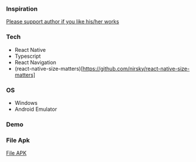 ### Inspiration

[Please support author if you like his/her works](https://www.figma.com/file/jBzySrb40hTBxIclO9xF4N/Mobile-App-for-furniture-with-Prototype-(Community)?node-id=63%3A97&mode=dev)

### Tech

- React Native
- Typescript
- React Navigation
- (react-native-size-matters)[https://github.com/nirsky/react-native-size-matters]

### OS

- Windows
- Android Emulator

### Demo

<!-- <p>
<img src="/assets/display/Screenshot_1688190541.png" width="300" height="600"/>
<img src="/assets/display/Screenshot_1688833549.png" width="300" height="600"/>
<img src="/assets/display/Screenshot_1688833557.png" width="300" height="600"/>
<img src="/assets/display/Screenshot_1688833561.png" width="300" height="600"/>
<img src="/assets/display/Screenshot_1688833568.png" width="300" height="600"/>
</p> -->

### File Apk

[File APK](https://drive.google.com/drive/folders/1Nkx6-TN8c8bKGweiykrRgtLT_poynUuh?usp=sharing)
